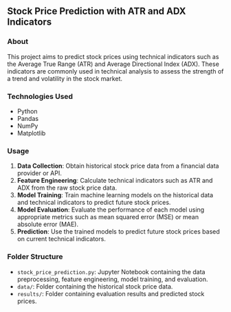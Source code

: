 ## Stock Price Prediction with ATR and ADX Indicators

### About

This project aims to predict stock prices using technical indicators such as the Average True Range (ATR) and Average Directional Index (ADX). These indicators are commonly used in technical analysis to assess the strength of a trend and volatility in the stock market.

### Technologies Used

- Python
- Pandas
- NumPy
- Matplotlib

### Usage

1. **Data Collection**: Obtain historical stock price data from a financial data provider or API.
2. **Feature Engineering**: Calculate technical indicators such as ATR and ADX from the raw stock price data.
3. **Model Training**: Train machine learning models on the historical data and technical indicators to predict future stock prices.
4. **Model Evaluation**: Evaluate the performance of each model using appropriate metrics such as mean squared error (MSE) or mean absolute error (MAE).
5. **Prediction**: Use the trained models to predict future stock prices based on current technical indicators.

### Folder Structure

- `stock_price_prediction.py`: Jupyter Notebook containing the data preprocessing, feature engineering, model training, and evaluation.
- `data/`: Folder containing the historical stock price data.
- `results/`: Folder containing evaluation results and predicted stock prices.
